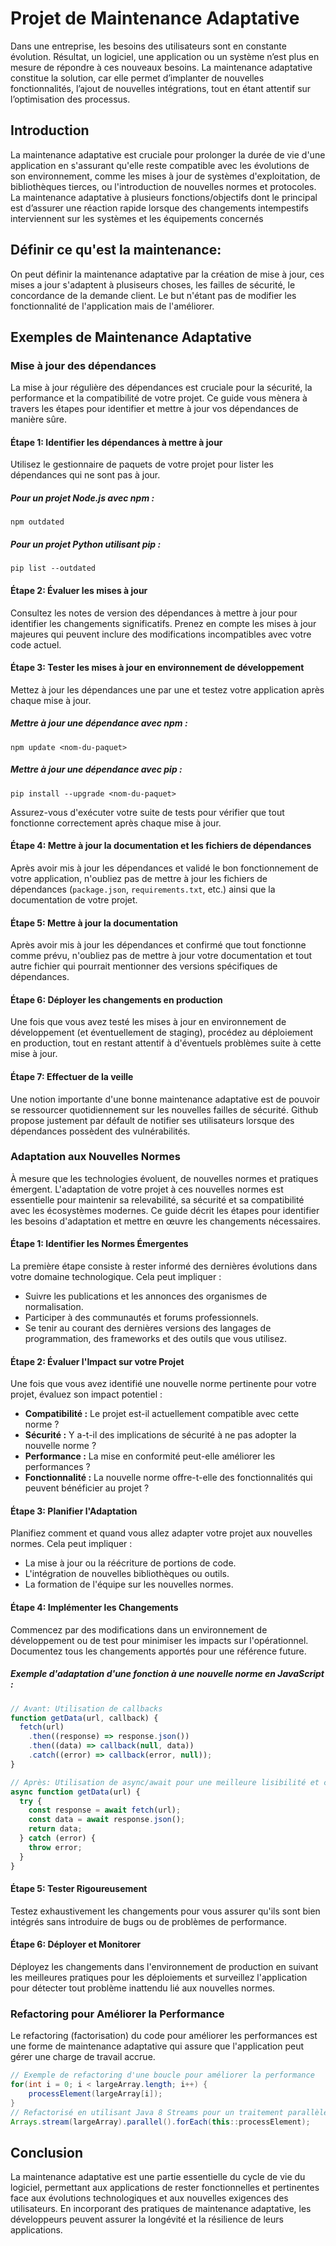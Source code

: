# Projet de Maintenance Adaptative

Dans une entreprise, les besoins des utilisateurs sont en constante évolution. Résultat, un logiciel, une application ou un système n’est plus en mesure de répondre à ces nouveaux besoins. La maintenance adaptative constitue la solution, car elle permet d’implanter de nouvelles fonctionnalités, l’ajout de nouvelles intégrations, tout en étant attentif sur l’optimisation des processus.

## Introduction

La maintenance adaptative est cruciale pour prolonger la durée de vie d'une application en s'assurant qu'elle reste compatible avec les évolutions de son environnement, comme les mises à jour de systèmes d'exploitation, de bibliothèques tierces, ou l'introduction de nouvelles normes et protocoles.
La maintenance adaptative à plusieurs fonctions/objectifs dont le principal est d’assurer une réaction rapide lorsque des changements intempestifs interviennent sur les systèmes et les équipements concernés

## Définir ce qu'est la maintenance:

On peut définir la maintenance adaptative par la création de mise à jour, ces mises a jour s'adaptent à plusiseurs choses, les failles de sécurité, le concordance de la demande client. Le but n'étant pas de modifier les fonctionnalité de l'application mais de l'améliorer. 

## Exemples de Maintenance Adaptative

### Mise à jour des dépendances

La mise à jour régulière des dépendances est cruciale pour la sécurité, la performance et la compatibilité de votre projet. Ce guide vous mènera à travers les étapes pour identifier et mettre à jour vos dépendances de manière sûre.

#### Étape 1: Identifier les dépendances à mettre à jour

Utilisez le gestionnaire de paquets de votre projet pour lister les dépendances qui ne sont pas à jour.

##### Pour un projet Node.js avec npm :

~~~shell
npm outdated
~~~

##### Pour un projet Python utilisant pip :

~~~shell
pip list --outdated
~~~

#### Étape 2: Évaluer les mises à jour

Consultez les notes de version des dépendances à mettre à jour pour identifier les changements significatifs. Prenez en compte les mises à jour majeures qui peuvent inclure des modifications incompatibles avec votre code actuel.

#### Étape 3: Tester les mises à jour en environnement de développement

Mettez à jour les dépendances une par une et testez votre application après chaque mise à jour.

##### Mettre à jour une dépendance avec npm :

~~~shell
npm update <nom-du-paquet>
~~~

##### Mettre à jour une dépendance avec pip :

~~~shell
pip install --upgrade <nom-du-paquet>
~~~

Assurez-vous d'exécuter votre suite de tests pour vérifier que tout fonctionne correctement après chaque mise à jour.

#### Étape 4: Mettre à jour la documentation et les fichiers de dépendances

Après avoir mis à jour les dépendances et validé le bon fonctionnement de votre application, n'oubliez pas de mettre à jour les fichiers de dépendances (`package.json`, `requirements.txt`, etc.) ainsi que la documentation de votre projet.

#### Étape 5: Mettre à jour la documentation

Après avoir mis à jour les dépendances et confirmé que tout fonctionne comme prévu, n'oubliez pas de mettre à jour votre documentation et tout autre fichier qui pourrait mentionner des versions spécifiques de dépendances.

#### Étape 6: Déployer les changements en production

Une fois que vous avez testé les mises à jour en environnement de développement (et éventuellement de staging), procédez au déploiement en production, tout en restant attentif à d'éventuels problèmes suite à cette mise à jour.

#### Étape 7: Effectuer de la veille

Une notion importante d'une bonne maintenance adaptative est de pouvoir se ressourcer quotidiennement sur les nouvelles failles de sécurité. Github propose justement par défault de notifier ses utilisateurs lorsque des dépendances possèdent des vulnérabilités.


### Adaptation aux Nouvelles Normes

À mesure que les technologies évoluent, de nouvelles normes et pratiques émergent. L'adaptation de votre projet à ces nouvelles normes est essentielle pour maintenir sa relevabilité, sa sécurité et sa compatibilité avec les écosystèmes modernes. Ce guide décrit les étapes pour identifier les besoins d'adaptation et mettre en œuvre les changements nécessaires.

#### Étape 1: Identifier les Normes Émergentes

La première étape consiste à rester informé des dernières évolutions dans votre domaine technologique. Cela peut impliquer :

- Suivre les publications et les annonces des organismes de normalisation.
- Participer à des communautés et forums professionnels.
- Se tenir au courant des dernières versions des langages de programmation, des frameworks et des outils que vous utilisez.

#### Étape 2: Évaluer l'Impact sur votre Projet

Une fois que vous avez identifié une nouvelle norme pertinente pour votre projet, évaluez son impact potentiel :

- **Compatibilité :** Le projet est-il actuellement compatible avec cette norme ?
- **Sécurité :** Y a-t-il des implications de sécurité à ne pas adopter la nouvelle norme ?
- **Performance :** La mise en conformité peut-elle améliorer les performances ?
- **Fonctionnalité :** La nouvelle norme offre-t-elle des fonctionnalités qui peuvent bénéficier au projet ?

#### Étape 3: Planifier l'Adaptation

Planifiez comment et quand vous allez adapter votre projet aux nouvelles normes. Cela peut impliquer :

- La mise à jour ou la réécriture de portions de code.
- L'intégration de nouvelles bibliothèques ou outils.
- La formation de l'équipe sur les nouvelles normes.

#### Étape 4: Implémenter les Changements

Commencez par des modifications dans un environnement de développement ou de test pour minimiser les impacts sur l'opérationnel. Documentez tous les changements apportés pour une référence future.

##### Exemple d'adaptation d'une fonction à une nouvelle norme en JavaScript :

~~~javascript
// Avant: Utilisation de callbacks
function getData(url, callback) {
  fetch(url)
    .then((response) => response.json())
    .then((data) => callback(null, data))
    .catch((error) => callback(error, null));
}

// Après: Utilisation de async/await pour une meilleure lisibilité et conformité avec les normes modernes
async function getData(url) {
  try {
    const response = await fetch(url);
    const data = await response.json();
    return data;
  } catch (error) {
    throw error;
  }
}
~~~

#### Étape 5: Tester Rigoureusement

Testez exhaustivement les changements pour vous assurer qu'ils sont bien intégrés sans introduire de bugs ou de problèmes de performance.

#### Étape 6: Déployer et Monitorer

Déployez les changements dans l'environnement de production en suivant les meilleures pratiques pour les déploiements et surveillez l'application pour détecter tout problème inattendu lié aux nouvelles normes.


### Refactoring pour Améliorer la Performance

Le refactoring (factorisation) du code pour améliorer les performances est une forme de maintenance adaptative qui assure que l'application peut gérer une charge de travail accrue.

~~~java
// Exemple de refactoring d'une boucle pour améliorer la performance
for(int i = 0; i < largeArray.length; i++) {
    processElement(largeArray[i]);
}
// Refactorisé en utilisant Java 8 Streams pour un traitement parallèle
Arrays.stream(largeArray).parallel().forEach(this::processElement);
~~~

## Conclusion

La maintenance adaptative est une partie essentielle du cycle de vie du logiciel, permettant aux applications de rester fonctionnelles et pertinentes face aux évolutions technologiques et aux nouvelles exigences des utilisateurs. En incorporant des pratiques de maintenance adaptative, les développeurs peuvent assurer la longévité et la résilience de leurs applications.
